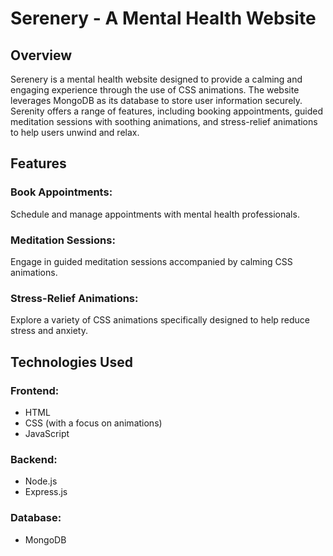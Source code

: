 # Serenery - A Mental Health Website

## Overview
Serenery is a mental health website designed to provide a calming and engaging experience through the use of CSS animations. The website leverages MongoDB as its database to store user information securely. Serenity offers a range of features, including booking appointments, guided meditation sessions with soothing animations, and stress-relief animations to help users unwind and relax.

## Features
### Book Appointments:
Schedule and manage appointments with mental health professionals.
### Meditation Sessions:
Engage in guided meditation sessions accompanied by calming CSS animations.
### Stress-Relief Animations:
Explore a variety of CSS animations specifically designed to help reduce stress and anxiety.

## Technologies Used
### Frontend:
* HTML
* CSS (with a focus on animations)
* JavaScript
### Backend:
* Node.js
* Express.js
### Database:
* MongoDB
